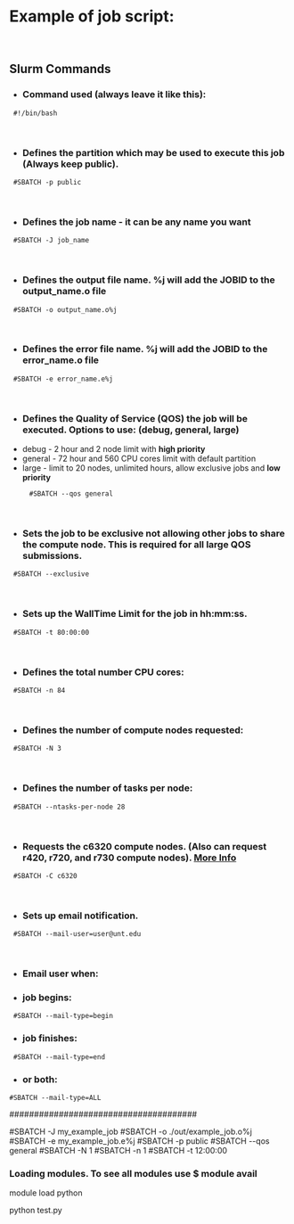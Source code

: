 # Example of  job script:

</br>

## Slurm Commands


* ### Command used (always leave it like this):
```
 #!/bin/bash 
```

</br>


* ###	Defines the partition which may be used to execute this job (Always keep public).
```
 #SBATCH -p public 
```

</br>

* ###	Defines the job name - it can be any name you want
```
 #SBATCH -J job_name
```

</br>

* ###	Defines the output file name. %j will add the JOBID to the output_name.o file
```
 #SBATCH -o output_name.o%j
```

</br>

* ###	Defines the error file name. %j will add the JOBID to the error_name.o file
```
 #SBATCH -e error_name.e%j
```

</br>

* ###	Defines the Quality of Service (**QOS**) the job will be executed. Options to use: (debug, general, large)
 * debug - 2 hour and 2 node limit with **high priority**
 * general - 72 hour and 560 CPU cores limit with default partition
 * large - limit to 20 nodes, unlimited hours, allow exclusive jobs and **low priority**
 
```
     #SBATCH --qos general
```

</br>

* ###	Sets the job to be exclusive not allowing other jobs to share the compute node.  This is required for all large QOS submissions.
```
 #SBATCH --exclusive
```

</br>

* ###	Sets up the WallTime Limit for the job in hh:mm:ss.
```
 #SBATCH -t 80:00:00
```

</br>

* ###	Defines the total number CPU cores:
```
 #SBATCH -n 84
```

</br>

* ###	Defines the number of compute nodes requested:
```
 #SBATCH -N 3
```

</br>

* ###	Defines the number of tasks per node:
```
 #SBATCH --ntasks-per-node 28
```

</br>

* ###	Requests the c6320 compute nodes. (Also can request r420, r720, and r730 compute nodes). [More Info](https://hpc.unt.edu/compute-nodes)
```
 #SBATCH -C c6320
```

</br>

* ###	Sets up email notification.
```
 #SBATCH --mail-user=user@unt.edu
```

</br>

* ###	Email user when:
 * ### job begins:
```
 #SBATCH --mail-type=begin
```
 * ### job finishes:
```
 #SBATCH --mail-type=end
```
 * ### or both:
 ```
 #SBATCH --mail-type=ALL
```

######################################
 
#SBATCH -J my_example_job
#SBATCH -o ./out/example_job.o%j
#SBATCH -e my_example_job.e%j
#SBATCH -p public
#SBATCH --qos general
#SBATCH -N 1
#SBATCH -n 1
#SBATCH -t 12:00:00
 
### Loading modules. To see all modules use $ module avail 
module load python
 
python test.py
